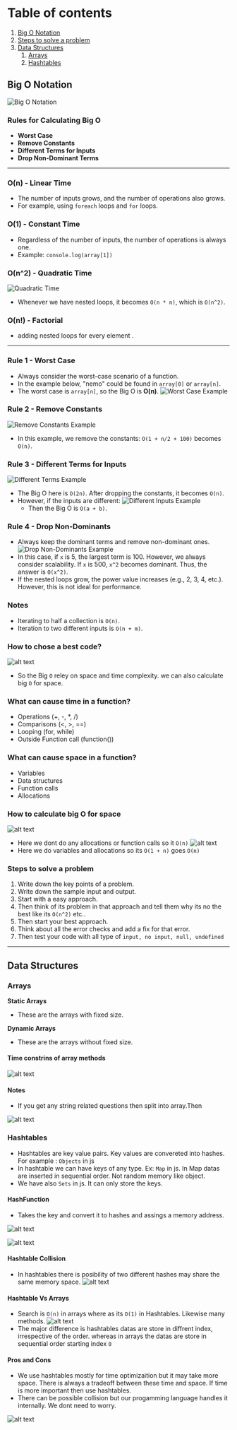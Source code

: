 # Table of contents
1. [Big O Notation](#bigo)
2. [Steps to solve a problem](#steps)
3. [Data Structures](#ds)
   1. [Arrays](#arrays)
   2. [Hashtables](#hashtables)
   
## Big O Notation <a name="bigo"></a>

![Big O Notation](image.png)

### Rules for Calculating Big O

- **Worst Case**
- **Remove Constants**
- **Different Terms for Inputs**
- **Drop Non-Dominant Terms**

---

### **O(n) - Linear Time**
- The number of inputs grows, and the number of operations also grows.
- For example, using `foreach` loops and `for` loops.

### **O(1) - Constant Time**
- Regardless of the number of inputs, the number of operations is always one.
- Example: `console.log(array[1])`

### **O(n^2) - Quadratic Time**
![Quadratic Time](image-5.png)
- Whenever we have nested loops, it becomes `O(n * n)`, which is `O(n^2)`.

### **O(n!) - Factorial**
- adding nested loops for every element .
---

### **Rule 1 - Worst Case** 
- Always consider the worst-case scenario of a function.
- In the example below, "nemo" could be found in `array[0]` or `array[n]`.
- The worst case is `array[n]`, so the Big O is **O(n)**.
![Worst Case Example](image-1.png)

### **Rule 2 - Remove Constants**
![Remove Constants Example](image-2.png)
- In this example, we remove the constants: `O(1 + n/2 + 100)` becomes `O(n)`.

### **Rule 3 - Different Terms for Inputs**
![Different Terms Example](image-3.png)
- The Big O here is `O(2n)`. After dropping the constants, it becomes `O(n)`.
- However, if the inputs are different:
  ![Different Inputs Example](image-4.png)
  - Then the Big O is `O(a + b)`.

### **Rule 4 - Drop Non-Dominants**
- Always keep the dominant terms and remove non-dominant ones.
![Drop Non-Dominants Example](image-6.png)
- In this case, if `x` is 5, the largest term is 100. However, we always consider scalability. If `x` is 500, `x^2` becomes dominant. Thus, the answer is `O(x^2)`.
- If the nested loops grow, the power value increases (e.g., 2, 3, 4, etc.). However, this is not ideal for performance.

### **Notes**
- Iterating to half a collection is ```O(n)```. 
- Iteration to two different inputs is ```O(n + m)```.  

### **How to chose a best code?** 
![alt text](image-7.png)

- So the Big ```O``` reley on space and time complexity. we can also calculate big ```O``` for space.

### **What can cause time in a function?**
- Operations (+, -, *, /)
- Comparisons (<, >, ==)
- Looping (for, while)
- Outside Function call (function())

### **What can cause space in a function?**
- Variables
- Data structures
- Function calls
- Allocations

### **How to calculate big O for space**

![alt text](image-8.png)
- Here we dont do any allocations or function calls so it ```O(n)```
 ![alt text](image-9.png)
- Here we do variables and allocations so its ```O(1 + n)``` goes ```O(n)```

### Steps to solve a problem <a name="steps"></a>
1. Write down the key points of a problem.
2. Write down the sample input and output.
3. Start with a easy approach.
4. Then think of its problem in that approach and tell them why its no the best like its ```O(n^2)``` etc..
5. Then start your best approach.
6. Think about all the error checks and add a fix for that error.
7. Then test your code with all type of ```input, no input, null, undefined```

---
## Data Structures <a name="ds"></a>

### Arrays <a name=arrays></a>

**Static Arrays**
- These are the arrays with fixed size.

**Dynamic Arrays**
- These are the arrays without fixed size.

#### Time constrins of array methods
![alt text](image-10.png)

#### Notes
- If you get any string related questions then split into array.Then 

![alt text](image-11.png)

### Hashtables <a name=hashtables></a>
- Hashtables are key value pairs. Key values are convereted into hashes. For example : ```Objects``` in js
- In hashtable we can have keys of any type. Ex: ```Map``` in js. In Map datas are inserted in sequential order. Not random memory like object.
- We have also ```Sets``` in js. It can only store the keys. 

#### HashFunction
- Takes the key and convert it to hashes and assings a memory address.

![alt text](image-12.png)

![alt text](image-13.png)

#### Hashtable Collision
- In hashtables there is posibility of two different hashes may share the same memory space.
![alt text](image-14.png)

#### Hashtable Vs Arrays
- Search is ```O(n)``` in arrays where as its ```O(1)``` in Hashtables. Likewise many methods.
![alt text](image-16.png)
- The major difference is hashtables datas are store in diffrent index, irrespective of the order. whereas in arrays the datas are store in sequential order starting index ```0```

#### Pros and Cons
- We use hashtables mostly for time optimizaition but it may take more space. There is always a tradeoff between these time and space. If time is more important then use hashtables.
- There can be possible collision but our progamming language handles it internally. We dont need to worry.

![alt text](image-15.png)